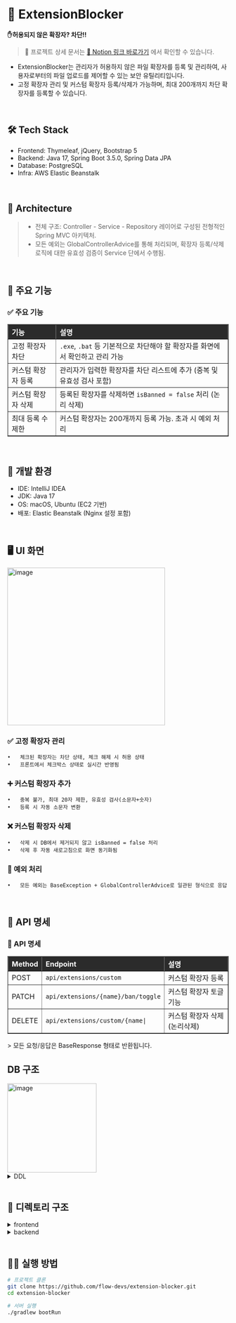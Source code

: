 # 🧱 ExtensionBlocker
**✋허용되지 않은 확장자? 차단!!**
> 📄 프로젝트 상세 문서는 [📘 Notion 링크 바로가기](https://jamm0316.notion.site/215cda6b86ff80baa4a1c08c1f2868e1#215cda6b86ff804d8e44e2840b05ae8a) 에서 확인할 수 있습니다.
- ExtensionBlocker는 관리자가 허용하지 않은 파일 확장자를 등록 및 관리하여, 사용자로부터의 파일 업로드를 제어할 수 있는 보안 유틸리티입니다.
- 고정 확장자 관리 및 커스텀 확장자 등록/삭제가 가능하며, 최대 200개까지 차단 확장자를 등록할 수 있습니다.

<br>

## 🛠 Tech Stack
- Frontend: Thymeleaf, jQuery, Bootstrap 5
- Backend: Java 17, Spring Boot 3.5.0, Spring Data JPA
- Database: PostgreSQL
- Infra: AWS Elastic Beanstalk

<br>

## 🧱 Architecture
> - 전체 구조: Controller - Service - Repository 레이어로 구성된 전형적인 Spring MVC 아키텍처.
> - 모든 예외는 GlobalControllerAdvice를 통해 처리되며, 확장자 등록/삭제 로직에 대한 유효성 검증이 Service 단에서 수행됨.

<br>

## 🧪 주요 기능
<h3>✅ 주요 기능</h3>
<table border="1" cellspacing="0" cellpadding="8" style="border-collapse: collapse; text-align: left; width: 100%;">
  <thead style="background-color: #2b2b2b; color: white;">
    <tr>
      <th>기능</th>
      <th>설명</th>
    </tr>
  </thead>
  <tbody>
    <tr>
      <td>고정 확장자 차단</td>
      <td><code>.exe</code>, <code>.bat</code> 등 기본적으로 차단해야 할 확장자를 화면에서 확인하고 관리 가능</td>
    </tr>
    <tr>
      <td>커스텀 확장자 등록</td>
      <td>관리자가 입력한 확장자를 차단 리스트에 추가 (중복 및 유효성 검사 포함)</td>
    </tr>
    <tr>
      <td>커스텀 확장자 삭제</td>
      <td>등록된 확장자를 삭제하면 <code>isBanned = false</code> 처리 (논리 삭제)</td>
    </tr>
    <tr>
      <td>최대 등록 수 제한</td>
      <td>커스텀 확장자는 200개까지 등록 가능. 초과 시 예외 처리</td>
    </tr>
  </tbody>
</table>

<br>

## 🧭 개발 환경
- IDE: IntelliJ IDEA
- JDK: Java 17
- OS: macOS, Ubuntu (EC2 기반)
- 배포: Elastic Beanstalk (Nginx 설정 포함)

<br>

## 🖥️ UI 화면
<img width="359" alt="image" src="https://github.com/user-attachments/assets/9528b886-f7f2-4e0b-8f62-1072b173289a" />

### ✅ 고정 확장자 관리
	•	체크된 확장자는 차단 상태, 체크 해제 시 허용 상태
	•	프론트에서 체크박스 상태로 실시간 반영됨

### ➕ 커스텀 확장자 추가
	•	중복 불가, 최대 20자 제한, 유효성 검사(소문자+숫자)
	•	등록 시 자동 소문자 변환

### ❌ 커스텀 확장자 삭제
	•	삭제 시 DB에서 제거되지 않고 isBanned = false 처리
	•	삭제 후 자동 새로고침으로 화면 동기화됨

### 🧪 예외 처리
	•	모든 예외는 BaseException + GlobalControllerAdvice로 일관된 형식으로 응답

<br>

## 🔐 API 명세
<h3>📡 API 명세</h3>
<table border="1" cellspacing="0" cellpadding="8" style="border-collapse: collapse; text-align: left; width: 100%;">
  <thead style="background-color: #2b2b2b; color: white;">
    <tr>
      <th>Method</th>
      <th>Endpoint</th>
      <th>설명</th>
    </tr>
  </thead>
  <tbody>
    <tr>
      <td>POST</td>
      <td><code>api/extensions/custom</code></td>
      <td>커스텀 확장자 등록</td>
    </tr>
    <tr>
      <td>PATCH</td>
      <td><code>api/extensions/{name}/ban/toggle</code></td>
      <td>커스텀 확장자 토글 기능</td>
    </tr>
    <tr>
      <td>DELETE</td>
      <td><code>api/extensions/custom/{name|</code></td>
      <td>커스텀 확장자 삭제(논리삭제)</td>
    </tr>
  </tbody>
</table>
> 모든 요청/응답은 BaseResponse<T> 형태로 반환됩니다.
  
<br>

## DB 구조
<img width="203" alt="image" src="https://github.com/user-attachments/assets/0b86587a-b04c-49c5-b75c-d686b561bb9b" />
<details>
  <summary>DDL</summary>
<pre>
  CREATE TABLE extension_blocker (
      id           BIGINT GENERATED BY DEFAULT AS IDENTITY PRIMARY KEY,
      name         VARCHAR(20) NOT NULL UNIQUE,
      type         VARCHAR(20) NOT NULL CHECK (type IN ('FIXED', 'CUSTOM')),
      is_banned    BOOLEAN NOT NULL,
      created_at   TIMESTAMP(6) NOT NULL,
      created_by   BIGINT NOT NULL,
      modified_at  TIMESTAMP(6) NOT NULL,
      modified_by  BIGINT NOT NULL
  );
</pre>
</details>
  
<br>

## 📁 디렉토리 구조
<details>
  <summary>frontend</summary>
  <pre>
resources
├── static
│   ├── css
│   └── extension
│   │       └── customChip.css
│   ├── favicon
│   │   └── favicon.png
│   └── js
│       ├── config
│       │   └── pathConfig.js
│       └── extension
│           ├── common
│           │   └── utils.js
│           ├── custom-extension
│           │   ├── customExtension.api.js
│           │   ├── customExtensionUI.js
│           │   └── initCustomExtension.js
│           └── fixed-extension
│               ├── fixedExtension.api.js
│               ├── fixedExtensionUI.js
│               └── initFixedExtension.js
└── templates
    ├── buttons
    │   └── customExtensionAddButton.html
    ├── fragments
    │   ├── customChip.html
    │   └── fixedExtensionCheckBox.html
    ├── index.html
    └── inputs
        └── customExtensionInput.html
  </pre>
</details>

<details>
  <summary>backend</summary>
  <pre>
extensionBlocker
├── common
│   ├── baseException
│   │   ├── BaseException.java
│   │   └── GlobalExceptionHandler.java
│   ├── baseResponse
│   │   ├── BaseResponse.java
│   │   └── BaseResponseStatus.java
│   └── BaseTimeEntity.java
├── config
│   ├── auditor
│   │   └── AuditorAwareImpl.java
│   └── mapper
│       └── ModelMapperConfig.java
├── controller
│   ├── api
│   │   └── ExtensionBlockerAPIController.java
│   └── view
│       └── ExtensionBlockerViewController.java
├── domain
│   ├── ExtensionBlocker.java
│   └── ExtensionType.java
├── dto
│   ├── ExtensionBlockerDTO.java
│   ├── ExtensionBlockerResponseDTO.java
│   └── RequestDTO.java
├── ExtensionBlockerApplication.java
├── repository
│   └── ExtensionBlockerRepository.java
└── service
    └── ExtensionBlockerService.java
  </pre>
</details>

<br>

## 🏃‍♂️ 실행 방법
```bash
# 프로젝트 클론
git clone https://github.com/flow-devs/extension-blocker.git
cd extension-blocker

# 서버 실행
./gradlew bootRun
```


